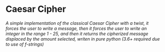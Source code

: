 # Caesar Cipher
###### A simple implementation of the classical Caesar Cipher with a twist, it forces the user to write a message, then it forces the user to write an integer in the range 1 - 25, and then it returns the cipherized message displaced by the amount selected, writen in pure python (3.6+ required due to use of f-strings)
